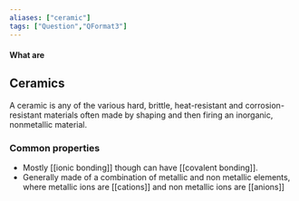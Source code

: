 ```yaml
---
aliases: ["ceramic"]
tags: ["Question","QFormat3"]
---
```


#### What are
## Ceramics
A ceramic is any of the various hard, brittle, heat-resistant and corrosion-resistant materials often made by shaping and then firing an inorganic, nonmetallic material.

### Common properties
- Mostly [[ionic bonding]] though can have [[covalent bonding]].
- Generally made of a combination of metallic and non metallic elements, where metallic ions are [[cations]] and non metallic ions are [[anions]]